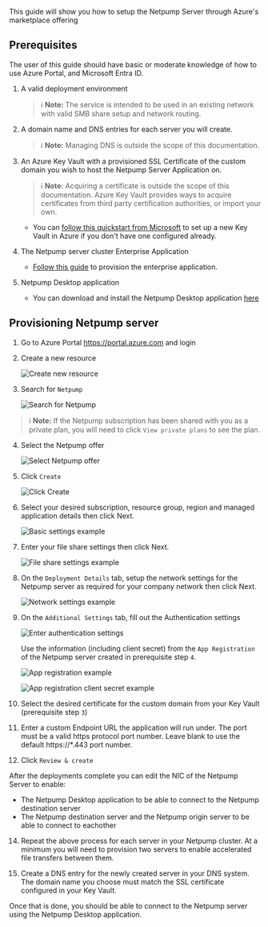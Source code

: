 This guide will show you how to setup the Netpump Server through Azure's marketplace offering

## Prerequisites
The user of this guide should have basic or moderate knowledge of how to use Azure Portal, and Microsoft Entra ID.

1. A valid deployment environment
   > ℹ️ **Note:** The service is intended to be used in an existing network with valid SMB share setup and network routing.

2. A domain name and DNS entries for each server you will create.
   > ℹ️ **Note:** Managing DNS is outside the scope of this documentation.

3. An Azure Key Vault with a provisioned SSL Certificate of the custom domain you wish to host the Netpump Server Application on.
   > ℹ️ **Note:** Acquiring a certificate is outside the scope of this documentation. Azure Key Vault provides ways to acquire certificates from third party certification authorities, or import your own.
   * You can [follow this quickstart from Microsoft](https://learn.microsoft.com/en-us/azure/key-vault/general/quick-create-portal) to set up a new Key Vault in Azure if you don't have one configured already.

4. The Netpump server cluster Enterprise Application
   * [Follow this guide](setup-app-registration.md) to provision the enterprise application.

5. Netpump Desktop application
   * You can download and install the Netpump Desktop application [here][download-link]

## Provisioning Netpump server

1. Go to Azure Portal https://portal.azure.com and login 
2. Create a new resource

   ![Create new resource][create-new-resource]

3. Search for `Netpump`

   ![Search for Netpump][search-netpump]

> ℹ️ **Note:** If the Netpump subscription has been shared with you as a private plan, you will need to click `View private plans` to see the plan.

4. Select the Netpump offer

   ![Select Netpump offer][select-offer]

5. Click `Create`

   ![Click Create][click-create]

6. Select your desired subscription, resource group, region and managed application details then click Next.

   ![Basic settings example][basic-settings]

7. Enter your file share settings then click Next.

   ![File share settings example][file-share-settings]

8. On the `Deployment Details` tab, setup the network settings for the Netpump server as required for your company network then click Next.

   ![Network settings example][network-settings]

9. On the `Additional Settings` tab, fill out the Authentication settings

   ![Enter authentication settings][auth-settings]

   Use the information (including client secret) from the `App Registration` of the Netpump server created in prerequisite step `4`.

   ![App registration example][app-registration-example]

   ![App registration client secret example][app-registration-client-secret-example]

11. Select the desired certificate for the custom domain from your Key Vault (prerequisite step `3`)

12. Enter a custom Endpoint URL the application will run under. The port must be a valid https protocol port number. Leave blank to use the default https://*.443 port number.

13. Click `Review & create`

After the deployments complete you can edit the NIC of the Netpump Server to enable:
* The Netpump Desktop application to be able to connect to the Netpump destination server
* The Netpump destination server and the Netpump origin server to be able to connect to eachother

14. Repeat the above process for each server in your Netpump cluster. At a minimum you will need to provision two servers to enable accelerated file transfers between them.

15. Create a DNS entry for the newly created server in your DNS system. The domain name you choose must match the SSL certificate configured in your Key Vault.

Once that is done, you should be able to connect to the Netpump server using the Netpump Desktop application.

[search-netpump]: images/search-netpump.png
[create-new-resource]: images/create-new-resource.png
[select-offer]: images/select-offer.png
[click-create]: images/click-create.png
[basic-settings]: images/basic-settings.png
[network-settings]: images/network-settings.png
[file-share-settings]: images/file-share-settings.png
[auth-settings]: images/auth-settings.png
[app-registration-example]: images/app-registration-example.png
[app-registration-client-secret-example]: images/app-registration-secret-example.png
[add-user-assigned-managed-identity]: images/add-user-assigned-managed-identity.png
[identity-name-example]: images/identity-name-example.png
[setup-app-registration]: setup-app-registration.md
[example-network]: google.com
[download-link]: http://netpump.com.au/